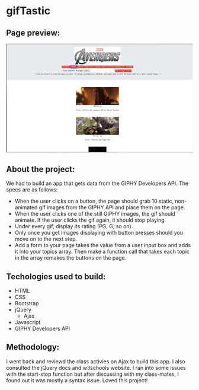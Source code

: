 # gifTastic

## Page preview: 
![](assets/images/screen-shot.png)

## About the project:
We had to build an app that gets data from the GIPHY Developers API. The specs are as follows:

  * When the user clicks on a button, the page should grab 10 static, non-animated gif images from the GIPHY API and place them on the page.
  * When the user clicks one of the still GIPHY images, the gif should animate. If the user clicks the gif again, it should stop playing.
  * Under every gif, display its rating (PG, G, so on).
  * Only once you get images displaying with button presses should you move on to the next step.
  * Add a form to your page takes the value from a user input box and adds it into your topics array. Then make a function call that takes each topic in the array remakes the buttons on the page.

## Techologies used to build:
  * HTML
  * CSS
  * Bootstrap
  * jQuery
    * Ajax
  * Javascript
  * GIPHY Developers API

## Methodology:

I went back and reviewd the class activies on Ajax to build this app. I also consulted the jQuery docs and w3schools website. I ran into some issues with the start-stop function but after discussing with my class-mates, I found out it was mostly a syntax issue. Loved this project!